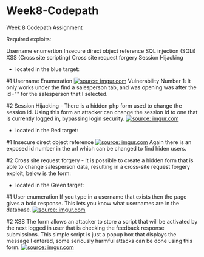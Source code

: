 # Week8-Codepath
Week 8 Codepath Assignment

Required exploits:

Username enumertion
Insecure direct object reference
SQL injection (SQLi)
XSS (Cross site scripting)
Cross site request forgery
Session Hijacking

- located in the blue target:

#1 Username Enumeration 
<a href="https://imgur.com/NQyyVFS"><img src="https://i.imgur.com/NQyyVFS.png" title="source: imgur.com" /></a>
Vulnerability Number 1: It only works under the find a salesperson tab, and was opening was after the id="" for the salesperson that I selected.


#2 Session Hijacking - There is a hidden php form used to change the session id. Using this form an attacker can change the session id to one that is currently logged in, bypassing login security.
<a href="https://imgur.com/Rc6otQH"><img src="https://i.imgur.com/Rc6otQH.png" title="source: imgur.com" /></a>

- located in the Red target:

#1 Insecure direct object reference 
<a href="https://imgur.com/HyDkHpw"><img src="https://i.imgur.com/HyDkHpw.png" title="source: imgur.com" /></a>
Again there is an exposed id number in the url which can be changed to find hiden users.

#2 Cross site request forgery - 
It is possible to create a hidden form that is able to change salesperson data, resulting in a cross-site request forgery exploit, below is the form:
<a href ="https://imgur.com/b0n41N6"><img src = "https://i.imgur.com/b0n41N6.png" title = "" /></a>

- located in the Green target:

#1 User enumeration 
If you type in a username that exists then the page gives a bold response. This lets you know what usernames are in the database.
<a href="https://imgur.com/JbkR1Me"><img src="https://i.imgur.com/JbkR1Me.png" title="source: imgur.com" /></a>

#2 XSS 
The form allows an attacker to store a script that will be activated by the next logged in user that is checking the feedback response submissions. This simple script is just a popup box that displays the message I entered, some seriously harmful attacks can be done using this form.
<a href="https://imgur.com/NGljCvI"><img src="https://i.imgur.com/NGljCvI.png" title="source: imgur.com" /></a>












